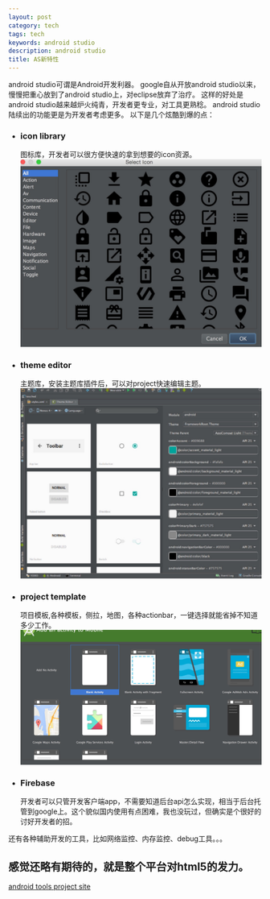 ```yaml
---
layout: post
category: tech
tags: tech
keywords: android studio
description: android studio
title: AS新特性
---
```


android studio可谓是Android开发利器。
google自从开放android studio以来，慢慢把重心放到了android studio上，对eclipse放弃了治疗。
这样的好处是android studio越来越炉火纯青，开发者更专业，对工具更熟稔。
android studio陆续出的功能更是为开发者考虑更多。
以下是几个炫酷到爆的点：

* ### icon library
	图标库，开发者可以很方便快速的拿到想要的icon资源。
	![img](/images/image_icon_lib.png)

* ### theme editor
	主题库，安装主题库插件后，可以对project快速编辑主题。
	![img](/images/image_as_theme.png)

* ### project template
	项目模板,各种模板，侧拉，地图，各种actionbar，一键选择就能省掉不知道多少工作。
	![img](/images/image_as_template.png)

* ### Firebase
	开发者可以只管开发客户端app，不需要知道后台api怎么实现，相当于后台托管到google上。这个貌似国内使用有点困难，我也没玩过，但确实是个很好的讨好开发者的招。

还有各种辅助开发的工具，比如网络监控、内存监控、debug工具。。。

## 感觉还略有期待的，就是整个平台对html5的发力。


[android tools project site](http://tools.android.com/recent/androidstudio14preview1incanarychannel)
